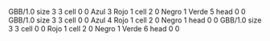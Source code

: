 <gs-board without-header> GBB/1.0
size 3 3
cell 0 0 Azul 3 Rojo 1 
cell 2 0 Negro 1 Verde 5 
head 0 0
 </gs-board>
<gs-board without-header> GBB/1.0
size 3 3
cell 0 0 Azul 4 Rojo 1 
cell 2 0 Negro 1 
head 0 0
 </gs-board>
<gs-board without-header> GBB/1.0
size 3 3
cell 0 0 Rojo 1 
cell 2 0 Negro 1 Verde 6 
head 0 0 </gs-board>